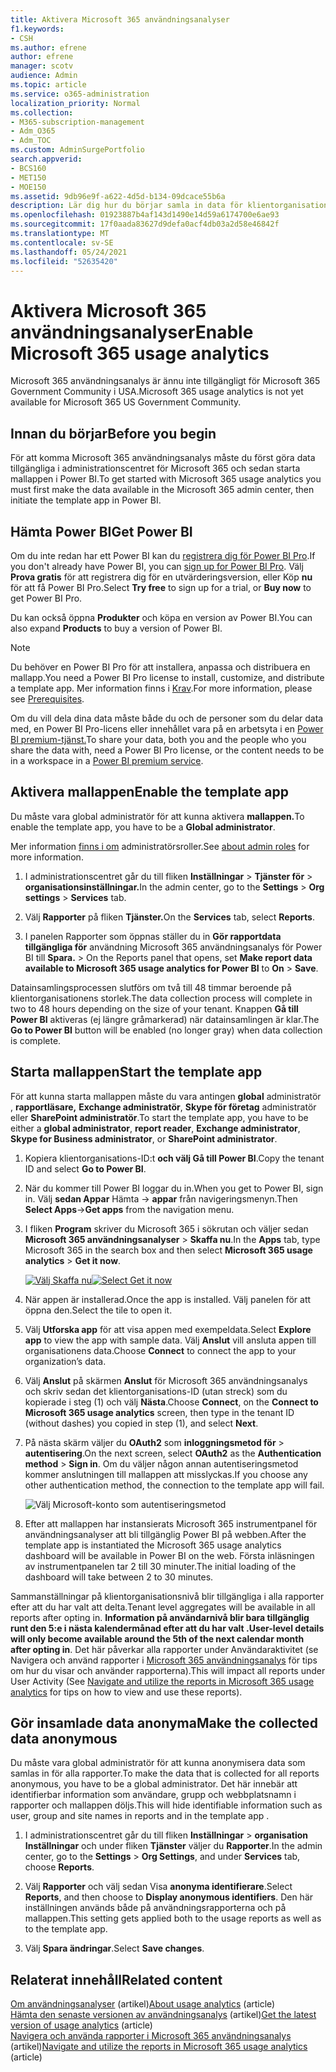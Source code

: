 ```yaml
---
title: Aktivera Microsoft 365 användningsanalyser
f1.keywords:
- CSH
ms.author: efrene
author: efrene
manager: scotv
audience: Admin
ms.topic: article
ms.service: o365-administration
localization_priority: Normal
ms.collection:
- M365-subscription-management
- Adm_O365
- Adm_TOC
ms.custom: AdminSurgePortfolio
search.appverid:
- BCS160
- MET150
- MOE150
ms.assetid: 9db96e9f-a622-4d5d-b134-09dcace55b6a
description: Lär dig hur du börjar samla in data för klientorganisationen med hjälp Microsoft 365 mallappen för användningsanalys i Power BI.
ms.openlocfilehash: 01923887b4af143d1490e14d59a6174700e6ae93
ms.sourcegitcommit: 17f0aada83627d9defa0acf4db03a2d58e46842f
ms.translationtype: MT
ms.contentlocale: sv-SE
ms.lasthandoff: 05/24/2021
ms.locfileid: "52635420"
---
```

# <a name="enable-microsoft-365-usage-analytics"></a><span data-ttu-id="d4821-103">Aktivera Microsoft 365 användningsanalyser</span><span class="sxs-lookup"><span data-stu-id="d4821-103">Enable Microsoft 365 usage analytics</span></span>

<span data-ttu-id="d4821-104">Microsoft 365 användningsanalys är ännu inte tillgängligt för Microsoft 365 Government Community i USA.</span><span class="sxs-lookup"><span data-stu-id="d4821-104">Microsoft 365 usage analytics is not yet available for Microsoft 365 US Government Community.</span></span>
  
## <a name="before-you-begin"></a><span data-ttu-id="d4821-105">Innan du börjar</span><span class="sxs-lookup"><span data-stu-id="d4821-105">Before you begin</span></span>

<span data-ttu-id="d4821-106">För att komma Microsoft 365 användningsanalys måste du först göra data tillgängliga i administrationscentret för Microsoft 365 och sedan starta mallappen i Power BI.</span><span class="sxs-lookup"><span data-stu-id="d4821-106">To get started with Microsoft 365 usage analytics you must first make the data available in the Microsoft 365 admin center, then initiate the template app in Power BI.</span></span>
  
## <a name="get-power-bi"></a><span data-ttu-id="d4821-107">Hämta Power BI</span><span class="sxs-lookup"><span data-stu-id="d4821-107">Get Power BI</span></span>

<span data-ttu-id="d4821-108">Om du inte redan har ett Power BI kan du [registrera dig för Power BI Pro](https://go.microsoft.com/fwlink/p/?linkid=845347).</span><span class="sxs-lookup"><span data-stu-id="d4821-108">If you don't already have Power BI, you can [sign up for Power BI Pro](https://go.microsoft.com/fwlink/p/?linkid=845347).</span></span> <span data-ttu-id="d4821-109">Välj **Prova gratis** för att registrera dig för en utvärderingsversion, eller Köp **nu** för att få Power BI Pro.</span><span class="sxs-lookup"><span data-stu-id="d4821-109">Select **Try free** to sign up for a trial, or **Buy now** to get Power BI Pro.</span></span>
  
  
<span data-ttu-id="d4821-110">Du kan också öppna **Produkter** och köpa en version av Power BI.</span><span class="sxs-lookup"><span data-stu-id="d4821-110">You can also expand **Products** to buy a version of Power BI.</span></span> 

> [!NOTE]
> <span data-ttu-id="d4821-111">Du behöver en Power BI Pro för att installera, anpassa och distribuera en mallapp.</span><span class="sxs-lookup"><span data-stu-id="d4821-111">You need a Power BI Pro license to install, customize, and distribute a template app.</span></span> <span data-ttu-id="d4821-112">Mer information finns i [Krav](/power-bi/service-template-apps-install-distribute?source=docs#prerequisites).</span><span class="sxs-lookup"><span data-stu-id="d4821-112">For more information, please see [Prerequisites](/power-bi/service-template-apps-install-distribute?source=docs#prerequisites).</span></span>

<span data-ttu-id="d4821-113">Om du vill dela dina data måste både du och de personer som du delar data med, en Power BI Pro-licens eller innehållet vara på en arbetsyta i en [Power BI premium-tjänst.](/power-bi/service-premium-what-is)</span><span class="sxs-lookup"><span data-stu-id="d4821-113">To share your data, both you and the people who you share the data with, need a Power BI Pro license, or the content needs to be in a workspace in a [Power BI premium service](/power-bi/service-premium-what-is).</span></span> 
  
## <a name="enable-the-template-app"></a><span data-ttu-id="d4821-114">Aktivera mallappen</span><span class="sxs-lookup"><span data-stu-id="d4821-114">Enable the template app</span></span>

<span data-ttu-id="d4821-115">Du måste vara global administratör för att kunna aktivera **mallappen.**</span><span class="sxs-lookup"><span data-stu-id="d4821-115">To enable the template app, you have to be a **Global administrator**.</span></span>
  
<span data-ttu-id="d4821-116">Mer information [finns i om](../add-users/about-admin-roles.md) administratörsroller.</span><span class="sxs-lookup"><span data-stu-id="d4821-116">See [about admin roles](../add-users/about-admin-roles.md) for more information.</span></span> 
  
1. <span data-ttu-id="d4821-117">I administrationscentret går du till fliken **Inställningar** \> **Tjänster för** \> **organisationsinställningar.**</span><span class="sxs-lookup"><span data-stu-id="d4821-117">In the admin center, go to the **Settings** \> **Org settings** \> **Services** tab.</span></span> 
    
2. <span data-ttu-id="d4821-118">Välj **Rapporter** på fliken **Tjänster.**</span><span class="sxs-lookup"><span data-stu-id="d4821-118">On the **Services** tab, select  **Reports**.</span></span>
    
3. <span data-ttu-id="d4821-119">I panelen Rapporter som öppnas ställer du in **Gör rapportdata tillgängliga för** användning Microsoft 365 användningsanalys för Power BI till **Spara.** \> </span><span class="sxs-lookup"><span data-stu-id="d4821-119">On the Reports panel that opens, set **Make report data available to Microsoft 365 usage analytics for Power BI** to **On** \> **Save**.</span></span> 
  
<span data-ttu-id="d4821-120">Datainsamlingsprocessen slutförs om två till 48 timmar beroende på klientorganisationens storlek.</span><span class="sxs-lookup"><span data-stu-id="d4821-120">The data collection process will complete in two to 48 hours depending on the size of your tenant.</span></span> <span data-ttu-id="d4821-121">Knappen **Gå till Power BI** aktiveras (ej längre gråmarkerad) när datainsamlingen är klar.</span><span class="sxs-lookup"><span data-stu-id="d4821-121">The **Go to Power BI** button will be enabled (no longer gray) when data collection is complete.</span></span> 
    
## <a name="start-the-template-app"></a><span data-ttu-id="d4821-122">Starta mallappen</span><span class="sxs-lookup"><span data-stu-id="d4821-122">Start the template app</span></span>

<span data-ttu-id="d4821-123">För att kunna starta mallappen måste du vara antingen **global** administratör , **rapportläsare,** **Exchange administratör**, **Skype för företag** administratör eller **SharePoint administratör**.</span><span class="sxs-lookup"><span data-stu-id="d4821-123">To start the template app, you have to be either a **global administrator**, **report reader**, **Exchange administrator**, **Skype for Business administrator**, or **SharePoint administrator**.</span></span> 
  
1. <span data-ttu-id="d4821-124">Kopiera klientorganisations-ID:t **och välj Gå till Power BI**.</span><span class="sxs-lookup"><span data-stu-id="d4821-124">Copy the tenant ID and select **Go to Power BI**.</span></span>
    
2.  <span data-ttu-id="d4821-125">När du kommer till Power BI loggar du in.</span><span class="sxs-lookup"><span data-stu-id="d4821-125">When you get to Power BI, sign in.</span></span> <span data-ttu-id="d4821-126">Välj **sedan Appar** Hämta -> **appar** från navigeringsmenyn.</span><span class="sxs-lookup"><span data-stu-id="d4821-126">Then **Select Apps**->**Get apps** from the navigation menu.</span></span>    
  
3. <span data-ttu-id="d4821-127">I fliken **Program** skriver du Microsoft 365 i sökrutan och väljer sedan **Microsoft 365 användningsanalyser** \> **Skaffa nu**.</span><span class="sxs-lookup"><span data-stu-id="d4821-127">In the **Apps** tab, type Microsoft 365 in the search box and then select **Microsoft 365 usage analytics** \> **Get it now**.</span></span>

    <span data-ttu-id="d4821-128">[![Välj Skaffa nu](../../media/78102250-9874-4a32-8365-436f13560b52.png)](https://app.powerbi.com/groups/me/getapps/services/cia_microsoft365.microsoft-365-usage-analytics)</span><span class="sxs-lookup"><span data-stu-id="d4821-128">[![Select Get it now](../../media/78102250-9874-4a32-8365-436f13560b52.png)](https://app.powerbi.com/groups/me/getapps/services/cia_microsoft365.microsoft-365-usage-analytics)</span></span>
    
4.  <span data-ttu-id="d4821-129">När appen är installerad.</span><span class="sxs-lookup"><span data-stu-id="d4821-129">Once the app is installed.</span></span> <span data-ttu-id="d4821-130">Välj panelen för att öppna den.</span><span class="sxs-lookup"><span data-stu-id="d4821-130">Select the tile to open it.</span></span>

5.  <span data-ttu-id="d4821-131">Välj **Utforska app** för att visa appen med exempeldata.</span><span class="sxs-lookup"><span data-stu-id="d4821-131">Select **Explore app** to view the app with sample data.</span></span> <span data-ttu-id="d4821-132">Välj **Anslut** vill ansluta appen till organisationens data.</span><span class="sxs-lookup"><span data-stu-id="d4821-132">Choose **Connect** to connect the app to your organization’s data.</span></span>

6.  <span data-ttu-id="d4821-133">Välj **Anslut** på skärmen **Anslut** för Microsoft 365 användningsanalys och skriv sedan det klientorganisations-ID (utan streck) som du kopierade i steg (1) och välj **Nästa**.</span><span class="sxs-lookup"><span data-stu-id="d4821-133">Choose **Connect**, on the **Connect to Microsoft 365 usage analytics** screen, then type in the tenant ID (without dashes) you copied in step (1), and select **Next**.</span></span>
    
7. <span data-ttu-id="d4821-134">På nästa skärm väljer du **OAuth2** som **inloggningsmetod för** \> **autentisering**.</span><span class="sxs-lookup"><span data-stu-id="d4821-134">On the next screen, select **OAuth2** as the **Authentication method** \> **Sign in**.</span></span> <span data-ttu-id="d4821-135">Om du väljer någon annan autentiseringsmetod kommer anslutningen till mallappen att misslyckas.</span><span class="sxs-lookup"><span data-stu-id="d4821-135">If you choose any other authentication method, the connection to the template app will fail.</span></span>
    
    ![Välj Microsoft-konto som autentiseringsmetod](../../media/ab6f0463-c3f7-4088-a605-67c699fa86adnew.png)
  
8. <span data-ttu-id="d4821-137">Efter att mallappen har instansierats Microsoft 365 instrumentpanel för användningsanalyser att bli tillgänglig Power BI på webben.</span><span class="sxs-lookup"><span data-stu-id="d4821-137">After the template app is instantiated the Microsoft 365 usage analytics dashboard will be available in Power BI on the web.</span></span> <span data-ttu-id="d4821-138">Första inläsningen av instrumentpanelen tar 2 till 30 minuter.</span><span class="sxs-lookup"><span data-stu-id="d4821-138">The initial loading of the dashboard will take between 2 to 30 minutes.</span></span>
  
<span data-ttu-id="d4821-139">Sammanställningar på klientorganisationsnivå blir tillgängliga i alla rapporter efter att du har valt att delta.</span><span class="sxs-lookup"><span data-stu-id="d4821-139">Tenant level aggregates will be available in all reports after opting in.</span></span> <span data-ttu-id="d4821-140">**Information på användarnivå blir bara tillgänglig runt den 5:e i nästa kalendermånad efter att du har valt .**</span><span class="sxs-lookup"><span data-stu-id="d4821-140">**User-level details will only become available around the 5th of the next calendar month after opting in**.</span></span> <span data-ttu-id="d4821-141">Det här påverkar alla rapporter under Användaraktivitet (se Navigera och använd rapporter i [Microsoft 365 användningsanalys](navigate-and-utilize-reports.md) för tips om hur du visar och använder rapporterna).</span><span class="sxs-lookup"><span data-stu-id="d4821-141">This will impact all reports under User Activity (See [Navigate and utilize the reports in Microsoft 365 usage analytics](navigate-and-utilize-reports.md) for tips on how to view and use these reports).</span></span>
    
## <a name="make-the-collected-data-anonymous"></a><span data-ttu-id="d4821-142">Gör insamlade data anonyma</span><span class="sxs-lookup"><span data-stu-id="d4821-142">Make the collected data anonymous</span></span>

<span data-ttu-id="d4821-143">Du måste vara global administratör för att kunna anonymisera data som samlas in för alla rapporter.</span><span class="sxs-lookup"><span data-stu-id="d4821-143">To make the data that is collected for all reports anonymous, you have to be a global administrator.</span></span> <span data-ttu-id="d4821-144">Det här innebär att identifierbar information som användare, grupp och webbplatsnamn i rapporter och mallappen döljs.</span><span class="sxs-lookup"><span data-stu-id="d4821-144">This will hide identifiable information such as user, group and site names in reports and in the template app .</span></span>
  
1. <span data-ttu-id="d4821-145">I administrationscentret går du till fliken **Inställningar** \> **organisation Inställningar** och under fliken **Tjänster** väljer du **Rapporter**.</span><span class="sxs-lookup"><span data-stu-id="d4821-145">In the admin center, go to the **Settings** \> **Org Settings**, and under **Services** tab, choose **Reports**.</span></span>
    
2. <span data-ttu-id="d4821-146">Välj **Rapporter** och välj sedan Visa **anonyma identifierare**.</span><span class="sxs-lookup"><span data-stu-id="d4821-146">Select **Reports**, and then choose to **Display anonymous identifiers**.</span></span> <span data-ttu-id="d4821-147">Den här inställningen används både på användningsrapporterna och på mallappen.</span><span class="sxs-lookup"><span data-stu-id="d4821-147">This setting gets applied both to the usage reports as well as to the template app.</span></span>
  
3. <span data-ttu-id="d4821-148">Välj **Spara ändringar**.</span><span class="sxs-lookup"><span data-stu-id="d4821-148">Select **Save changes**.</span></span>

## <a name="related-content"></a><span data-ttu-id="d4821-149">Relaterat innehåll</span><span class="sxs-lookup"><span data-stu-id="d4821-149">Related content</span></span>

<span data-ttu-id="d4821-150">[Om användningsanalyser](usage-analytics.md) (artikel)</span><span class="sxs-lookup"><span data-stu-id="d4821-150">[About usage analytics](usage-analytics.md) (article)</span></span>\
<span data-ttu-id="d4821-151">[Hämta den senaste versionen av användningsanalys](get-the-latest-version-of-usage-analytics.md) (artikel)</span><span class="sxs-lookup"><span data-stu-id="d4821-151">[Get the latest version of usage analytics](get-the-latest-version-of-usage-analytics.md) (article)</span></span>\
<span data-ttu-id="d4821-152">[Navigera och använda rapporter i Microsoft 365 användningsanalys](navigate-and-utilize-reports.md) (artikel)</span><span class="sxs-lookup"><span data-stu-id="d4821-152">[Navigate and utilize the reports in Microsoft 365 usage analytics](navigate-and-utilize-reports.md) (article)</span></span>